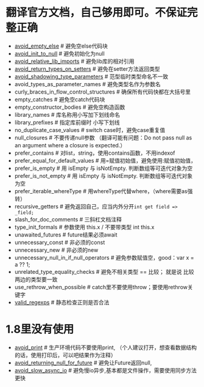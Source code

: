 # 翻译官方文档，自己够用即可。不保证完整正确
- [avoid_empty_else](./avoid_empty_else.dart) # 避免空else代码块
- [avoid_init_to_null](./avoid_init_to_null.dart) # 避免初始化为null
- [avoid_relative_lib_imports](./avoid_relative_lib_imports.dart) # 避免lib库的相对引用
- [avoid_return_types_on_setters](./avoid_return_types_on_setters.dart) # 避免在setter方法返回类型
- [avoid_shadowing_type_parameters](./avoid_shadowing_type_parameters.dart) # 范型临时类型命名不一致
- avoid_types_as_parameter_names # 避免类型名作为参数名
- curly_braces_in_flow_control_structures # 确保所有代码快都在大括号里
- empty_catches # 避免空catch代码块
- empty_constructor_bodies # 避免空构造函数
- library_names # 库名称用小写加下划线命名
- library_prefixes # 指定库前缀时 小写下划线
- no_duplicate_case_values # switch case时，避免case重复值
- null_closures # 不要传递null参数 （翻译可能有问题：Do not pass null as an argument where a closure is expected.）
- prefer_contains # 对list，string，使用contains函数，不用indexof
- prefer_equal_for_default_values # 用=赋值初始值，避免使用:赋值初始值，
- prefer_is_empty # 用 isEmpty 与 isNotEmpty. 判断数组等可迭代对象为空
- prefer_is_not_empty # 用 isEmpty 与 isNotEmpty. 判断数组等可迭代对象为空
- prefer_iterable_whereType # 用whereType代替where，（where需要as强转）
- recursive_getters # 避免返回自己，应当内外分开`int get field => _field;`
- slash_for_doc_comments # 三斜杠文档注释
- type_init_formals # 参数使用 this.x / 不要带类型 int this.x
- unawaited_futures # future结果必须await
- unnecessary_const # 非必须的const
- unnecessary_new # 非必须的new
- unnecessary_null_in_if_null_operators # 避免参数赋值空，good：var x = a ?? 1;
- unrelated_type_equality_checks # 避免不相关类型 == 比较； 就是说 比较两边的类型要一致
- use_rethrow_when_possible # catch里不要使用throw；要使用rethrow关键字
- [valid_regexps](./valid_regexps.dart) # 静态检查正则是否合法 
# 1.8里没有使用
- [avoid_print](./avoid_print.dart) # 生产环境代码不要使用print, （个人建议打开，想查看数据结构的话，使用打印后，可以吧结果作为注释）
- [avoid_returning_null_for_future](./avoid_returning_null_for_future.dart) # 避免让Future返回null, 
- [avoid_slow_async_io](./avoid_slow_async_io.dart) # 避免慢io异步,基本都是文件操作，需要使用同步方法更快
